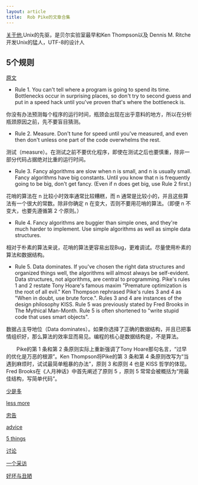 ```yaml
---
layout: article
title:  Rob Pike的文章合集
---
```

[关于他](https://usesthis.com/interviews/rob.pike/),Unix的先驱，是贝尔实验室最早和Ken Thompson以及 Dennis M. Ritche 开发Unix的猛人，UTF-8的设计人



## 5个规则

[原文](http://users.ece.utexas.edu/~adnan/pike.html)


- Rule 1. You can't tell where a program is going to spend its time. Bottlenecks occur in surprising places, so don't try to second guess and put in a speed hack until you've proven that's where the bottleneck is.

你没有办法预测每个程序的运行时间，瓶颈会出现在出乎意料的地方，所以在分析瓶颈原因之前，先不要盲目猜测。


- Rule 2. Measure. Don't tune for speed until you've measured, and even then don't unless one part of the code overwhelms the rest.

测试（measure）。在测试之前不要优化程序，即使在测试之后也要慎重，除非一部分代码占据绝对比重的运行时间。

- Rule 3. Fancy algorithms are slow when n is small, and n is usually small. Fancy algorithms have big constants. Until you know that n is frequently going to be big, don't get fancy. (Even if n does get big, use Rule 2 first.)

花哨的算法在 n 比较小时效率通常比较糟糕，而 n 通常是比较小的，并且这些算法有一个很大的常数。除非你确定 n 在变大，否则不要用花哨的算法。（即便 n 不变大，也要先遵循第 2 个原则。）

- Rule 4. Fancy algorithms are buggier than simple ones, and they're much harder to implement. Use simple algorithms as well as simple data structures.

相对于朴素的算法来说，花哨的算法更容易出现Bug，更难调试。尽量使用朴素的算法和数据结构。

- Rule 5. Data dominates. If you've chosen the right data structures and organized things well, the algorithms will almost always be self-evident. Data structures, not algorithms, are central to programming.
Pike's rules 1 and 2 restate Tony Hoare's famous maxim "Premature optimization is the root of all evil." Ken Thompson rephrased Pike's rules 3 and 4 as "When in doubt, use brute force.". Rules 3 and 4 are instances of the design philosophy KISS. Rule 5 was previously stated by Fred Brooks in The Mythical Man-Month. Rule 5 is often shortened to "write stupid code that uses smart objects".

数据占主导地位（Data dominates）。如果你选择了正确的数据结构，并且已把事情组织好，那么算法的效率显而易见。编程的核心是数据结构是，不是算法。

　　Pike的第 1 条和第 2 条原则实际上重新强调了Tony Hoare那句名言，“过早的优化是万恶的根源”。Ken Thompson将Pike的第 3 条和第 4 条原则改写为“当遇到麻烦时，试试最简单粗暴的办法”，原则 3 和原则 4 也是 KISS 哲学的体现。Fred Brooks在《人月神话》中首先阐述了原则 5 ，原则 5 常常会被概括为“用最佳结构，写简单代码”。



[少是多](https://www.csdn.net/article/2012-07-05/2807113-less-is-exponentially-more)


[less more](https://commandcenter.blogspot.com/2012/06/less-is-exponentially-more.html)



[忠告](https://blog.csdn.net/huang9012/article/details/8096555)


[advice](http://www.aqee.net/post/the-best-programming-advice-i-ever-got-rob-pike.html)


[5 things](https://changelog.com/posts/5-things-rob-pike-attributes-to-gos-success)


[讨论](https://news.ycombinator.com/item?id=4784555)


[一个采访](http://www.informit.com/articles/article.aspx?p=1623555)


[好坏与丑陋](http://doc.cat-v.org/bell_labs/good_bad_ugly/slides.pdf)